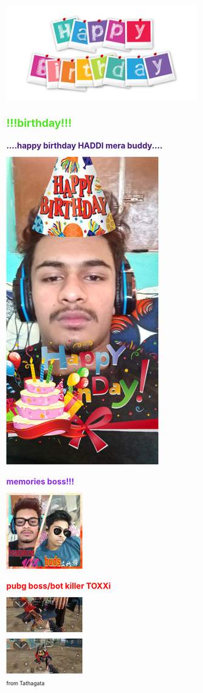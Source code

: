 
<html>
<head> <link rel="stylesheet" href="s2.css"> <title>  Birthday Gift </title>   </head>

<body >
    
<img src="birthday-2496221_1920.png" hight="200" width="1000">
<h1 style="color:rgb(82, 230, 36)">!!!birthday!!! </h1>



<h2 style="color:rgb(70, 27, 128)"> ....happy birthday HADDI mera buddy.... </h2>

<p><img src="PicsArt_01-22-11.00.53.jpg" hight="500" width="400"> </p>
<h2 style="color:blueviolet"> memories boss!!!</h2>
<p> <img src="WhatsApp Image 2021-01-22 at 10.52.22 PM.jpeg" hight="300" width="200"> </p>
 <h2 style="color:red"> pubg boss/bot killer TOXXi</h2>
 <p><img src="WhatsApp Image 2021-01-22 at 10.53.24 PM (1).jpeg" hight="300" width="200">

   <img src="WhatsApp Image 2021-01-22 at 10.53.24 PM.jpeg" hight="300" width="200"> </p>
    

<p>from Tathagata</p>

</body>



</html>
